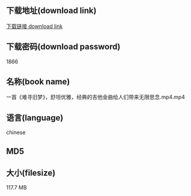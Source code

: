 ## 下载地址(download link)
[下载链接 download link](https://tutu365.netlify.app/?s=%E4%B8%80%E9%A6%96%E3%80%8A%E9%9A%BE%E5%AF%BB%E6%97%A7%E6%A2%A6%E3%80%8B%EF%BC%8C%E8%88%92%E5%9D%A6%E4%BC%98%E9%9B%85%EF%BC%8C%E7%BB%8F%E5%85%B8%E7%9A%84%E5%90%89%E4%BB%96%E9%87%91%E6%9B%B2%E7%BB%99%E4%BA%BA%E4%BB%AC%E5%B8%A6%E6%9D%A5%E6%97%A0%E9%99%90%E6%80%9D%E5%BF%B5.mp4)

## 下载密码(download password)
1866

## 名称(book name)
一首《难寻旧梦》，舒坦优雅，经典的吉他金曲给人们带来无限思念.mp4.mp4

## 语言(language)
chinese

## MD5


## 大小(filesize)
117.7 MB
